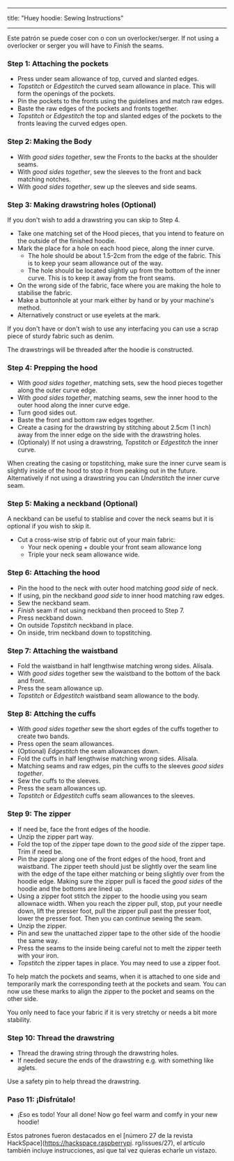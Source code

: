 - - -
title: "Huey hoodie: Sewing Instructions"
- - -

<Note>

Este patrón se puede coser con o con un overlocker/serger. If not using a overlocker or serger you will have to _Finish_ the seams.

</Note>

### Step 1: Attaching the pockets

- Press under seam allowance of top, curved and slanted edges.
- _Topstitch_ or _Edgestitch_ the curved seam allowance in place. This will form the openings of the pockets.
- Pin the pockets to the fronts using the guidelines and match raw edges.
- Baste the raw edges of the pockets and fronts together.
- _Topstitch_ or _Edgestitch_ the top and slanted edges of the pockets to the fronts leaving the curved edges open.

### Step 2: Making the Body

- With _good sides together_, sew the Fronts to the backs at the shoulder seams.
- With _good sides together_, sew the sleeves to the front and back matching notches.
- With _good sides together_, sew up the sleeves and side seams.

### Step 3: Making drawstring holes (Optional)

If you don't wish to add a drawstring you can skip to Step 4.

- Take one matching set of the Hood pieces, that you intend to feature on the outside of the finished hoodie.
- Mark the place for a hole on each hood piece, along the inner curve.
  - The hole should be about 1.5-2cm from the edge of the fabric. This is to keep your seam allowance out of the way.
  - The hole should be located slightly up from the bottom of the inner curve. This is to keep it away from the front seams.
- On the wrong side of the fabric, face where you are making the hole to stabilise the fabric.
- Make a buttonhole at your mark either by hand or by your machine's method.
- Alternatively construct or use eyelets at the mark.

<Tip>

If you don't have or don't wish to use any interfacing you can use a scrap piece of sturdy fabric such as denim.

</Tip>

<Note>

The drawstrings will be threaded after the hoodie is constructed.

</Note>

### Step 4: Prepping the hood

- With _good sides together_, matching sets, sew the hood pieces together along the outer curve edge.
- With _good sides together_, matching seams, sew the inner hood to the outer hood along the inner curve edge.
- Turn good sides out.
- Baste the front and bottom raw edges together.
- Create a casing for the drawstring by stitching about 2.5cm (1 inch) away from the inner edge on the side with the drawstring holes.
- (Optionaly) If not using a drawstring, _Topstitch_ or _Edgestitch_ the inner curve.

<Note>

When creating the casing or topstitching, make sure the inner curve seam is slightly inside of the hood to stop it from peaking out in the future.
Alternatively if not using a drawstring you can _Understitch_ the inner curve seam.

</Note>

### Step 5: Making a neckband (Optional)

A neckband can be useful to stablise and cover the neck seams but it is optional if you wish to skip it.

- Cut a cross-wise strip of fabric out of your main fabric:
  - Your neck opening + double your front seam allowance long
  - Triple your neck seam allowance wide.

### Step 6: Attaching the hood

- Pin the hood to the neck with outer hood matching _good side_ of neck.
- If using, pin the neckband _good side_ to inner hood matching raw edges.
- Sew the neckband seam.
- _Finish_ seam if not using neckband then proceed to Step 7.
- Press neckband down.
- On outside _Topstitch_ neckband in place.
- On inside, trim neckband down to topstitching.

### Step 7: Attaching the waistband

- Fold the waistband in half lengthwise matching wrong sides. Alísala.
- With _good sides_ together sew the waistband to the bottom of the back and front.
- Press the seam allowance up.
- _Topstitch_ or _Edgestitch_ waistband seam allowance to the body.

### Step 8: Attching the cuffs

- With _good sides together_ sew the short egdes of the cuffs together to create two bands.
- Press open the seam allowances.
- (Optional) _Edgestitch_ the seam allowances down.
- Fold the cuffs in half lengthwise matching wrong sides. Alísala.
- Matching seams and raw edges, pin the cuffs to the sleeves _good sides together_.
- Sew the cuffs to the sleeves.
- Press the seam allowances up.
- _Topstitch_ or _Edgestitch_ cuffs seam allowances to the sleeves.

### Step 9: The zipper

- If need be, face the front edges of the hoodie.
- Unzip the zipper part way.
- Fold the top of the zipper tape down to the _good side_ of the zipper tape. Trim if need be.
- Pin the zipper along one of the front edges of the hood, front and waistband. The zipper teeth should just be slightly over the seam line with the edge of the tape either matching or being slightly over from the hoodie edge. Making sure the zipper pull is faced the _good sides_ of the hoodie and the bottoms are lined up.
- Using a zipper foot stitch the zipper to the hoodie using you seam allownace width. When you reach the zipper pull, stop, put your needle down, lift the presser foot, pull the zipper pull past the presser foot, lower the presser foot. Then you can continue sewing the seam.
- Unzip the zipper.
- Pin and sew the unattached zipper tape to the other side of the hoodie the same way.
- Press the seams to the inside being careful not to melt the zipper teeth with your iron.
- _Topstitch_ the zipper tapes in place. You may need to use a zipper foot.

<Tip>

To help match the pockets and seams, when it is attached to one side and temporarily mark the corresponding teeth at the pockets and seam. You can now use these marks to align the zipper to the pocket and seams on the other side.

</Tip>

<Note>

You only need to face your fabric if it is very stretchy or needs a bit more stability.

</Note>

### Step 10: Thread the drawstring

- Thread the drawing string through the drawstring holes.
- If needed secure the ends of the drawstring e.g. with something like aglets.

<Tip>

Use a safety pin to help thread the drawstring.

</Tip>

### Paso 11: ¡Disfrútalo!

- ¡Eso es todo! Your all done! Now go feel warm and comfy in your new hoodie!

<Note>

Estos patrones fueron destacados en el [número 27 de la revista HackSpace](https://hackspace.raspberrypi. rg/issues/27),
el artículo también incluye instrucciones, así que tal vez quieras echarle un vistazo.

</Note>
